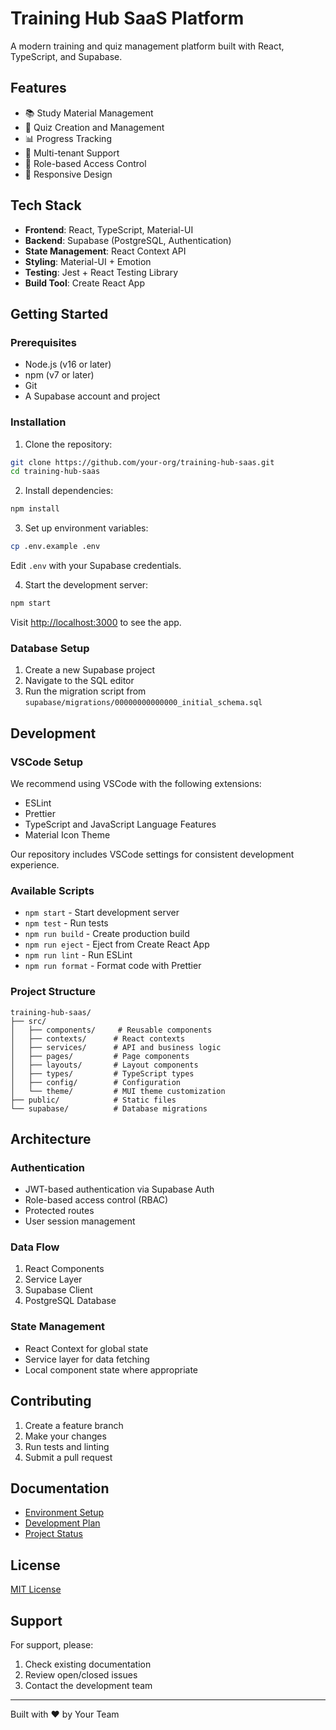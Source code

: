 # Training Hub SaaS Platform

A modern training and quiz management platform built with React, TypeScript, and Supabase.

## Features

- 📚 Study Material Management
- 📝 Quiz Creation and Management
- 📊 Progress Tracking
- 👥 Multi-tenant Support
- 🔐 Role-based Access Control
- 📱 Responsive Design

## Tech Stack

- **Frontend**: React, TypeScript, Material-UI
- **Backend**: Supabase (PostgreSQL, Authentication)
- **State Management**: React Context API
- **Styling**: Material-UI + Emotion
- **Testing**: Jest + React Testing Library
- **Build Tool**: Create React App

## Getting Started

### Prerequisites

- Node.js (v16 or later)
- npm (v7 or later)
- Git
- A Supabase account and project

### Installation

1. Clone the repository:
```bash
git clone https://github.com/your-org/training-hub-saas.git
cd training-hub-saas
```

2. Install dependencies:
```bash
npm install
```

3. Set up environment variables:
```bash
cp .env.example .env
```
Edit `.env` with your Supabase credentials.

4. Start the development server:
```bash
npm start
```

Visit [http://localhost:3000](http://localhost:3000) to see the app.

### Database Setup

1. Create a new Supabase project
2. Navigate to the SQL editor
3. Run the migration script from `supabase/migrations/00000000000000_initial_schema.sql`

## Development

### VSCode Setup

We recommend using VSCode with the following extensions:
- ESLint
- Prettier
- TypeScript and JavaScript Language Features
- Material Icon Theme

Our repository includes VSCode settings for consistent development experience.

### Available Scripts

- `npm start` - Start development server
- `npm test` - Run tests
- `npm run build` - Create production build
- `npm run eject` - Eject from Create React App
- `npm run lint` - Run ESLint
- `npm run format` - Format code with Prettier

### Project Structure

```
training-hub-saas/
├── src/
│   ├── components/     # Reusable components
│   ├── contexts/      # React contexts
│   ├── services/      # API and business logic
│   ├── pages/         # Page components
│   ├── layouts/       # Layout components
│   ├── types/         # TypeScript types
│   ├── config/        # Configuration
│   └── theme/         # MUI theme customization
├── public/            # Static files
└── supabase/          # Database migrations
```

## Architecture

### Authentication

- JWT-based authentication via Supabase Auth
- Role-based access control (RBAC)
- Protected routes
- User session management

### Data Flow

1. React Components
2. Service Layer
3. Supabase Client
4. PostgreSQL Database

### State Management

- React Context for global state
- Service layer for data fetching
- Local component state where appropriate

## Contributing

1. Create a feature branch
2. Make your changes
3. Run tests and linting
4. Submit a pull request

## Documentation

- [Environment Setup](./environment-setup.md)
- [Development Plan](./development-plan.md)
- [Project Status](./project-status.md)

## License

[MIT License](LICENSE)

## Support

For support, please:
1. Check existing documentation
2. Review open/closed issues
3. Contact the development team

---

Built with ❤️ by Your Team

